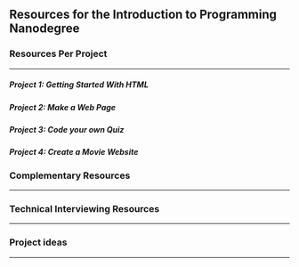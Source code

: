 ## Resources for the Introduction to Programming Nanodegree

### Resources Per Project

----

##### Project 1: Getting Started With HTML

##### Project 2: Make a Web Page

##### Project 3: Code your own Quiz

##### Project 4: Create a Movie Website


### Complementary Resources

----

### Technical Interviewing Resources

----

### Project ideas

----
